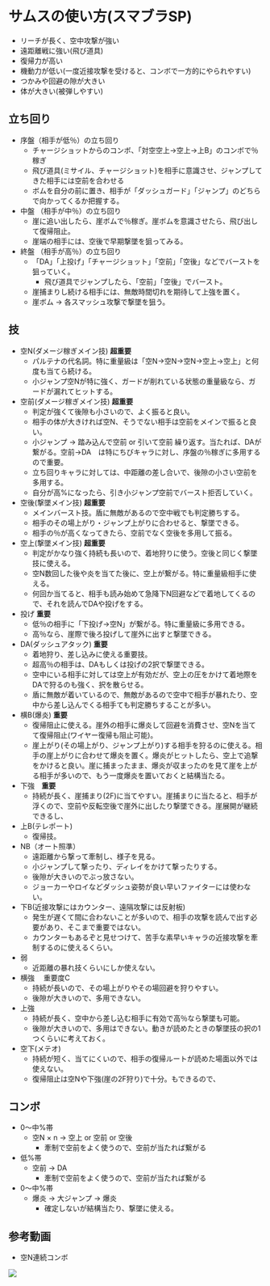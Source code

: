 # サムスの使い方(スマブラSP)

- リーチが長く、空中攻撃が強い
- 遠距離戦に強い(飛び道具)
- 復帰力が高い
- 機動力が低い(一度近接攻撃を受けると、コンボで一方的にやられやすい)
- つかみや回避の隙が大きい
- 体が大きい(被弾しやすい)

## 立ち回り


- 序盤（相手が低％）の立ち回り
    - チャージショットからのコンボ、「対空空上→空上→上B」のコンボで％稼ぎ
    - 飛び道具(ミサイル、チャージショット)を相手に意識させ、ジャンプしてきた相手には空前を合わせる
    - ボムを自分の前に置き、相手が「ダッシュガード」「ジャンプ」のどちらで向かってくるか把握する。
- 中盤 （相手が中％）の立ち回り
    - 崖に追い出したら、崖ボムで％稼ぎ。崖ボムを意識させたら、飛び出して復帰阻止。
    - 崖端の相手には、空後で早期撃墜を狙ってみる。
- 終盤 （相手が高％）の立ち回り
    - 「DA」「上投げ」「チャージショット」「空前」「空後」などでバーストを狙っていく。
        - 飛び道具でジャンプしたら、「空前」「空後」でバースト。
    - 崖捕まりし続ける相手には、無敵時間切れを期待して上強を置く。
    - 崖ボム → 各スマッシュ攻撃で撃墜を狙う。


## 技

- 空N(ダメージ稼ぎメイン技) **超重要**
    - パルテナの代名詞。特に重量級は「空N→空N→空N→空上→空上」と何度も当てら続ける。
    - 小ジャンプ空Nが特に強く、ガードが削れている状態の重量級なら、ガードが漏れてヒットする。
- 空前(ダメージ稼ぎメイン技) **超重要**
    - 判定が強くて後隙も小さいので、よく振ると良い。
    - 相手の体が大きければ空N、そうでない相手は空前をメインで振ると良い。
    - 小ジャンプ → 踏み込んで空前 or 引いて空前 繰り返す。当たれば、DAが繋がる。空前→DA　は特にちびキャラに対し、序盤の％稼ぎに多用するので重要。
    - 立ち回りキャラに対しては、中距離の差し合いで、後隙の小さい空前を多用する。
    - 自分が高%になったら、引き小ジャンプ空前でバースト拒否していく。
- 空後(撃墜メイン技) **超重要**
    - メインバースト技。盾に無敵があるので空中戦でも判定勝ちする。
    - 相手のその場上がり・ジャンプ上がりに合わせると、撃墜できる。
    - 相手の％が高くなってきたら、空前でなく空後を多用して振る。
- 空上(撃墜メイン技) **超重要**
    - 判定がかなり強く持続も長いので、着地狩りに使う。空後と同じく撃墜技に使える。
    - 空N数回した後や炎を当てた後に、空上が繋がる。特に重量級相手に使える。
    - 何回か当てると、相手も読み始めて急降下N回避などで着地してくるので、それを読んでDAや投げをする。
- 投げ **重要**
    - 低％の相手に「下投げ→空N」が繋がる。特に重量級に多用できる。
   - 高％なら、崖際で後ろ投げして崖外に出すと撃墜できる。
- DA(ダッシュアタック) **重要**
    - 着地狩り、差し込みに使える重要技。
    - 超高％の相手は、DAもしくは投げの2択で撃墜できる。
    - 空中にいる相手に対しては空上が有効だが、空上の圧をかけて着地際をDAで狩るのも強く、択を散らせる。
    - 盾に無敵が着いているので、無敵があるので空中で相手が暴れたり、空中から差し込んでくる相手ても判定勝ちすることが多い。
- 横B(爆炎) **重要**
    - 復帰阻止に使える。崖外の相手に爆炎して回避を消費させ、空Nを当てて復帰阻止(ワイヤー復帰も阻止可能)。
    - 崖上がり(その場上がり、ジャンプ上がり)する相手を狩るのに使える。相手の崖上がりに合わせて爆炎を置く。爆炎がヒットしたら、空上で追撃をかけると良い。崖に捕まったまま、爆炎が収まったのを見て崖を上がる相手が多いので、もう一度爆炎を置いておくと結構当たる。
- 下強　**重要**
    - 持続が長く、崖捕まり(2F)に当てやすい。崖捕まりに当たると、相手が浮くので、空前や反転空後で崖外に出したり撃墜できる。崖展開が継続できるし、
- 上B(テレポート)
    - 復帰技。
- NB（オート照準）
    - 遠距離から撃って牽制し、様子を見る。
    - 小ジャンプして撃ったり、ディレイをかけて撃ったりする。
    - 後隙が大きいのでぶっ放さない。
    - ジョーカーやロイなどダッシュ姿勢が良い早いファイターには使わない。
- 下B(近接攻撃にはカウンター、遠隔攻撃には反射板)
    - 発生が遅くて間に合わないことが多いので、相手の攻撃を読んで出す必要があり、そこまで重要ではない。
    - カウンターもあるぞと見せつけて、苦手な素早いキャラの近接攻撃を牽制するのに使えるくらい。
- 弱
    - 近距離の暴れ技くらいにしか使えない。
- 横強　 重要度C
    - 持続が長いので、その場上がりやその場回避を狩りやすい。
    - 後隙が大きいので、多用できない。
- 上強 
    - 持続が長く、空中から差し込む相手に有効で高％なら撃墜も可能。
    - 後隙が大きいので、多用はできない。動きが読めたときの撃墜技の択の1つくらいに考えておく。
- 空下(メテオ)
    - 持続が短く、当てにくいので、相手の復帰ルートが読めた場面以外では使えない。
    - 復帰阻止は空Nや下強(崖の2F狩り)で十分。もできるので、


## コンボ

- 0〜中%帯
	- 空N × n → 空上 or  空前 or 空後
		- 牽制で空前をよく使うので、空前が当たれば繋がる
- 低%帯
	- 空前 → DA 
		- 牽制で空前をよく使うので、空前が当たれば繋がる
- 0〜中%帯
	- 爆炎 → 大ジャンプ → 爆炎
        - 確定しないが結構当たり、撃墜に使える。



## 参考動画

- 空N連続コンボ

[![](https://img.youtube.com/vi/Wyc3fYfvrFo/0.jpg)](https://www.youtube.com/watch?v=Wyc3fYfvrFo)
